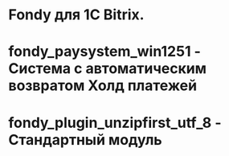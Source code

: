 Fondy для 1C Bitrix.
=====

# fondy_paysystem_win1251 - Система с автоматическим возвратом Холд платежей
# fondy_plugin_unzipfirst_utf_8 - Стандартный модуль